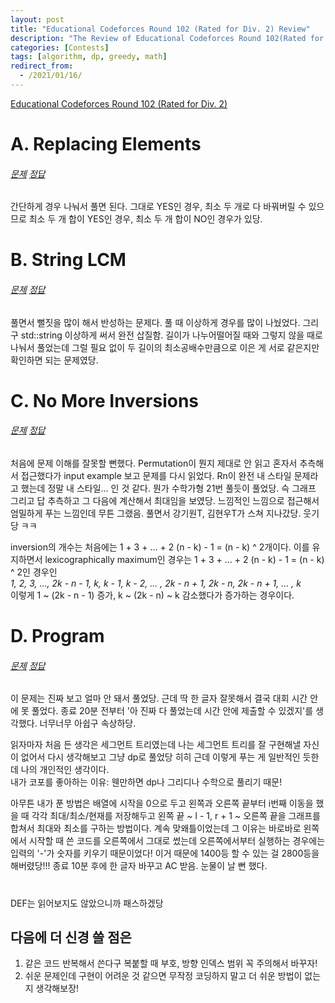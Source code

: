 ```yaml
---
layout: post
title: "Educational Codeforces Round 102 (Rated for Div. 2) Review"
description: "The Review of Educational Codeforces Round 102(Rated for Div. 2)"
categories: [Contests]
tags: [algorithm, dp, greedy, math]
redirect_from:
  - /2021/01/16/
---
```


[Educational Codeforces Round 102 (Rated for Div. 2)](https://codeforces.com/contest/1473)

# A. Replacing Elements
###### [문제](https://codeforces.com/contest/1473/problem/A) [정답](https://codeforces.com/contest/1473/submission/104284537)

간단하게 경우 나눠서 풀면 된다. 그대로 YES인 경우, 최소 두 개로 다 바꿔버릴 수 있으므로 최소 두 개 합이 YES인 경우, 최소 두 개 합이 NO인 경우가 있당.

# B. String LCM
###### [문제](https://codeforces.com/contest/1473/problem/B) [정답](https://codeforces.com/contest/1473/submission/104508953)

풀면서 뻘짓을 많이 해서 반성하는 문제다. 풀 때 이상하게 경우를 많이 나눴었다. 그리구 std::string 이상하게 써서 완전 삽질함. 길이가 나누어떨어질 때와 그렇지 않을 때로 나눠서 풀었는데 그럴 필요 없이 두 길이의 최소공배수만큼으로 이은 게 서로 같은지만 확인하면 되는 문제였당. 

# C. No More Inversions
###### [문제](https://codeforces.com/contest/1473/problem/C) [정답](https://codeforces.com/contest/1473/submission/104324161)

처음에 문제 이해를 잘못할 뻔했다. Permutation이 뭔지 제대로 안 읽고 혼자서 추측해서 접근했다가 input example 보고 문제를 다시 읽었다. Rn이 완전 내 스타일 문제라고 했는데 정말 내 스타일... 인 것 같다. 뭔가 수학가형 21번 풀듯이 풀었당. 슥 그래프 그리고 답 추측하고 그 다음에 계산해서 최대임을 보였당. 느낌적인 느낌으로 접근해서 엄밀하게 푸는 느낌인데 무튼 그랬음. 풀면서 강기원T, 김현우T가 스쳐 지나갔당. 웃기당 ㅋㅋ
 
inversion의 개수는 처음에는 1 + 3 + ... + 2 (n - k) - 1 = (n - k) ^ 2개이다. 이를 유지하면서 lexicographically maximum인 경우는 1 + 3 + ... + 2 (n - k) - 1 = (n - k) ^ 2인 경우인  
<i>1, 2, 3, ..., 2k - n - 1, k, k - 1, k - 2, ... , 2k - n + 1, 2k - n, 2k - n + 1, ... , k  </i>  
이렇게 1 ~ (2k - n - 1) 증가, k ~ (2k - n) ~ k 감소했다가 증가하는 경우이다. 

# D. Program
###### [문제](https://codeforces.com/contest/1473/problem/D) [정답](https://codeforces.com/contest/1473/submission/104350065)

이 문제는 진짜 보고 얼마 안 돼서 풀었당. 근데 딱 한 글자 잘못해서 결국 대회 시간 안에 못 풀었다. 종료 20분 전부터 '아 진짜 다 풀었는데 시간 안에 제출할 수 있겠지'를 생각했다. 너무너무 아쉽구 속상하당.

읽자마자 처음 든 생각은 세그먼트 트리였는데 나는 세그먼트 트리를 잘 구현해낼 자신이 없어서 다시 생각해보고 그냥 dp로 풀었당 히히 근데 이렇게 푸는 게 일반적인 듯한데 나의 개인적인 생각이다.  
내가 코포를 좋아하는 이유: 웬만하면 dp나 그리디나 수학으로 풀리기 때문!

아무튼 내가 푼 방법은 배열에 시작을 0으로 두고 왼쪽과 오른쪽 끝부터 i번째 이동을 했을 때 각각 최대/최소/현재를 저장해두고 왼쪽 끝 ~ l - 1, r + 1 ~ 오른쪽 끝을 그래프를 합쳐서 최대와 최소를 구하는 방법이다. 
계속 맞왜틀이었는데 그 이유는 바로바로 왼쪽에서 시작할 때 쓴 코드를 오른쪽에서 그대로 썼는데 오른쪽에서부터 실행하는 경우에는 입력의 '-'가 숫자를 키우기 때문이었다! 이거 때문에 1400등 할 수 있는 걸 2800등을 해버렸당!!! 종료 10분 후에 한 글자 바꾸고 AC 받음. 눈물이 날 뻔 했다.

#  
DEF는 읽어보지도 않았으니까 패스하겠당
## 다음에 더 신경 쓸 점은  
1. 같은 코드 반복해서 쓴다구 복붙할 때 부호, 방향 인덱스 범위 꼭 주의해서 바꾸자!
2. 쉬운 문제인데 구현이 어려운 것 같으면 무작정 코딩하지 말고 더 쉬운 방법이 없는지 생각해보장! 